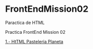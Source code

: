 # FrontEndMission02
Paractica de HTML

Practica FrontEnd Mission 02

<a href="https://github.com/JAbbadGarcia/FrontEndMission02/tree/main/PastelPlaneta">1.- HtTML Pasteleria Planeta</a>
